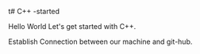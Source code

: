 t# C++ -started
<p> Hello World Let's get started with C++. </p>
<p> Establish Connection between our machine and git-hub.</p>
